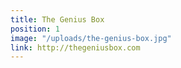 ```yaml
---
title: The Genius Box
position: 1
image: "/uploads/the-genius-box.jpg"
link: http://thegeniusbox.com
---
```


